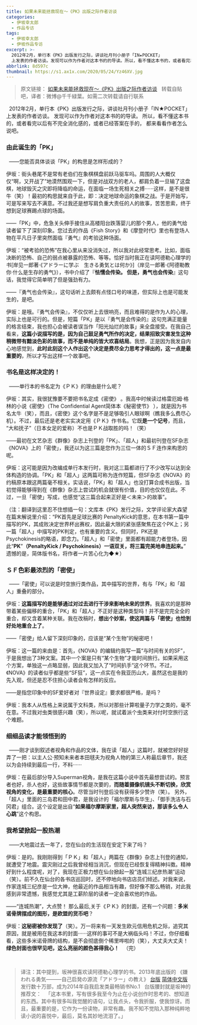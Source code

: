 ```yaml
---
title: 如果未来能拯救现在～《PK》出版之际作者访谈
categories:
  - 伊坂幸太郎
  - 作品专访
tags:
  - 伊坂幸太郎
  - 伊坂作品专访
excerpt: >-
  2012年2月，单行本《PK》出版发行之际，讲谈社月刊小册子「IN★POCKET」
  上发表的作者访谈。发现可以作为作者对这本书的的导读。所以，看不懂这本书的，或者看完以后有不完全消化感的，或者已经答案在手的，都来看看作者怎么说吧。
abbrlink: 8d597c
thumbnail: https://s1.ax1x.com/2020/05/24/Yz46XV.jpg
---
```

> 原文链接：
[如果未来能拯救现在～《PK》出版之际作者访谈](https://tieba.baidu.com/p/3664897455)
&nbsp;
转载自贴吧，译者：微博@千千緑葉。如需二次转载请自行联系

&nbsp;
2012年2月，单行本《PK》出版发行之际，讲谈社月刊小册子「IN★POCKET」 上发表的作者访谈。
发现可以作为作者对这本书的的导读。
所以，看不懂这本书的，或者看完以后有不完全消化感的，或者已经答案在手的，
都来看看作者怎么说吧。
&nbsp;
### 由此诞生的「PK」
&nbsp;
——您能否具体谈谈「PK」的构思是怎样形成的？

伊坂：街头巷尾不是常有老伯们在象棋棋盘前跃马驱车吗。周围的人大概仅仅“啊，又开战了”地漠然围观一下，但是对战双方的老人，都肩负着一旦输了这盘棋，地球毁灭之灾即将降临的命运，在面临一场生死相关之搏······这样，是不是很牛（笑）！最初的构思就来自于此，即：决定地球命运的象棋之战。于是开始写，可是写来写去不满意。不过我还是想写肩负重大责任的人的故事，苦苦思索，终于想到足球赛踢点球的场面。


——「PK」中，危急关头伸手接住从高楼阳台跌落婴儿的那个男人，他的勇气给读者留下了深刻印象。您过去的作品《Fish Story》和《摩登时代》里也有登场人物在平凡日子里突然面临『勇气』的考验这种场面。

伊坂：“被考验的恐怖”在我心里从来没消失过，所以我对此经常思考。比如，面临决断的恐怖、自己的弱点被暴露的恐怖、等等。恰好当时我正在读阿德勒心理学的书[岸见一郎著·《アドラーに学ぶ　生きる勇気とは何か》]（岸见一郎著·《阿德勒教你·什么是生存的勇气》），书中介绍了『**怯懦会传染。 但是，勇气也会传染**』这句话，我觉得它简单明了但是强劲有力。


——『勇气也会传染』，这句话听上去颇有点怪口号的味道，但实际上也是可能发生的，是吧。

伊坂：是哦。『勇气会传染』，不仅仅听上去很响亮，而且难得的是作为人的心理，实际上也是可行的。但是，短篇「PK」是以『勇气是会传染的』这句充满正能量的格言结束，我也担心会被读者误当作「阳光灿烂的故事」来全盘接受。在我自己看来，**这篇小说描写的是，因为自己鼓足勇气所作的决定，结果招致灾害发生这种稍微带有黯淡色彩的故事，而不是单纯的皆大欢喜结局**。我想，正是因为我发自内心地感觉到，**此时此刻这个人作出这个决定是费尽全力思考才得出的，这一点是最重要的**，所以才写出这样一个故事吧。
&nbsp;
### 书名是这样决定的！
&nbsp;
——单行本的书名定为《ＰＫ》的理由是什么呢？

伊坂：其实，我很犹豫要不要把书名定成《密使》 。我高中时候读过格雷厄姆·格林的小说《密使》（The Confidential Agent简体本《秘密使节》 ），就是因为书名太牛（笑），而且，《密使》这个名字是不是足够吸引人眼球啊（瞧我多么费尽心机）。不过，最后还是老老实实决定用《ＰＫ》作书名。它既**是一个记号**，而且， “大和抚子”（日本女足的爱称）不也是ＰＫ战取胜的吗！（笑）


——最初在文艺杂志《群像》杂志上刊登的「PK」、「超人」和最初刊登在SF杂志《NOVA》上的「密使」，我还以为这三篇是您作为三位一体的ＳＦ连作来构思的呢。

伊坂：这可能是因为改编成单行本发行时，我对这三篇都进行了不少改写以达到全体构造的协调。「PK」和「超人」这两篇可称为连作短篇，但SF杂志《NOVA》的约稿原本跟这两篇毫不相关。实话说，「PK」和「超人」也没打算合成书出版，当初觉得能够得到在《群像》杂志上尝试的机会就很有价值，目的也仅仅在此。不过，一旦「密使」写成，也感觉“这三篇合起来正好是＜未来＞的故事”。


（注：翻译到这里忍不住想插一句：文库本《PK》发行之际，文学评论家大森望在篇末解说里介绍：“PK首先是足球比赛的 PenaltyKick的意思，在本书第一篇中描写的PK，其成败决定世界杯出赛权，因此最大限的紧张感聚焦在这个PK上；另一篇「超人」中描写的PK判定，也有重要的含义。但同时，PK还是Psychokinesis的略语，即念力。「超人」和「密使」里面都有超能力者登场，因此“**PK**”**（PenaltyKick / Psychokinesis）一语双关，将三篇完美地串连起来。**”　遗憾的是，简体版书名，将作者一片苦心化为◆★）
&nbsp;
### ＳＦ色彩最浓烈的「密使」
&nbsp;
——「密使」可以说是时空旅行类作品，其中描写的世界，有与「PK」和「超人」重叠的部分。

伊坂：**这篇描写的是能够通过对过去进行干涉来影响未来的世界**。我喜欢的是那种带着某些偏移的重合，「PK」和「超人」不正好是这种类型吗！并不是完完全全的重合，却又含着某种关联。我在改稿时，**想出个妙案，使这两篇与「密使」也恰到好处地重合上了**。


——「密使」给人留下深刻印象的，应该是“某个生物”的秘密吧！

伊坂：这一篇的来由是：首先，《NOVA》的编辑约我写一篇“与时间有关的SF”，于是我想出了3种文案。其中一个案是只有“某个生物”才能时间旅行。如果采用这个方案，单独这一点略显弱，因此我又加入了“时间扒手”这个环节。不过，《NOVA》的读者似乎都是些“SF狂”，这一点实在令我亚历山大，虽然这也是我的先入观，但还是忍不住担心读者会有怎样的反应。


——是指您印象中的SF爱好者对『世界设定』要求都很严格，是吗？

伊坂：我本人从性格上来说属于文科类，所以对那些计算啦量子力学之类的，毫不在意。不过我对虫类很感兴趣（笑），所以呢，就试着派个虫类来对付时空旅行这个难题。
&nbsp;
### 细细品读才能领悟到的
&nbsp;
——刚才谈到叙述者视角和作品的文体，我在读「超人」这篇时，就被您好好捉弄了一把：以主人公·预知未来者本田毬夫为视角人物的第三人称最后章节，我还以为会持续到最后一行，不料······

伊坂：在最后部分导入Superman视角，是我在这篇小说中首先最想尝试的。预言者也好，杀人也好，这些故事情节都是次要的，**而随着摄像机镜头不断切换，欣赏视角的变化，是最重要的核心**。尽管当时刊登后没有获得多少赞许（笑）。
另外，「超人」里面的三岛君和田中君，是我设计的「福尔摩斯与华生」、「御手洗洁与石冈君」组合。这个设定是出自“**如果福尔摩斯家里，超人突然来访，那该多么令人心跳**”这个构思。
&nbsp;
### 我希望掀起一股热潮
&nbsp;
——大地震过去一年了，您在仙台的生活现在安定下来了吗？

伊坂：是的。我刚刚得到「ＰＫ」和「超人」两篇在《群像》杂志上刊登的通知，就遭受了地震。震灾刚过之后我曾经相当消沉，但现在已经恢复得精神抖擞。精神好到什么程度呢，对了，我现在正极力想在仙台掀起一股“连城三纪彦热潮”运动（笑）。前不久在仙台的各书店巡回时，还不停地向书店店员们倾述。对我来说，作家连城三纪彦是一位大神，他最近的作品相当有趣，但好像不那么畅销，对此我感到非常遗憾，我感觉尤其是工薪阶层的读者一定会喜欢他的作品。

——“连城热潮”，大点赞！
那么最后,关于《ＰＫ》的封面，还有一个问题：**多米诺骨牌摆成的图形，是欧盟的货币吧**？

伊坂：**这秘密被你发现了**（笑）。万一将来有一天发生欧元信用危机之际，追究其原因，就是被用在我这本的封面······这样的事可不是大祸临头吗！不过，你仔细看看，这些多米诺骨牌的结构，是不会彻底倒个稀里哗啦的（笑），大丈夫大丈夫！
**绿色封面也很罕见吧，这么亮丽的颜色甚得我心！**
&nbsp;
（完）

&nbsp;
> 译注：其中提到，坂神很喜欢读阿德勒心理学的书。2013年底出版的
《嫌われる勇気―――自己启発の源流「アドラー」の教え》
[台版](http://book.douban.com/subject/26176538/)
[简体中文版](https://book.douban.com/subject/26369699/)
&nbsp;
发行数十万部，成为2014年自我启发类最畅销书No.1
&nbsp;
台版腰封就是坂神的推荐文：
&nbsp;
「这本书里，写有很多我至今为止在小说创作时思考的、想知道的东西。其中有很多叫我觉醒的语句，让我点头，令我折服，使我惊讶。而且，最重要的是，它作为一份读物，非常有趣。我不知不觉陷入那种纯粹地读小说的喜悦中，最后，莫名其妙地流泪了。」

